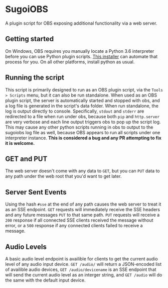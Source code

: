 # SugoiOBS
A plugin script for OBS exposing additional functionality via a web server.
## Getting started
On Windows, OBS requires you manually locate a Python 3.6 interpreter before you can use Python plugin scripts. [This installer]() can automate that process for you. On all other platforms, install python as usual.
## Running the script
This script is primarily designed to run as an OBS plugin script, via the `Tools > Scripts` menu, but it can also be run standalone. When used as an OBS plugin script, the server is automatically started and stopped with obs, and a log file is generated in the script's data folder. When run standalone, the log is output directly to console. Specifically, `stdout` and `stderr` are redirected to a file when run under obs, because both `pip` and `http.server` are very verbose and each line output triggers obs to pop up the script log. This may cause any other python scripts running in obs to output to the sugoiobs log file as well, because OBS appears to run all scripts under one interpreter instance. **This is considered a bug and any PR attempting to fix it is welcome.**
## GET and PUT
The web server doesn't come with any data to `GET`, but you can `PUT` data to any path under the web root that you'd want to get later.
## Server Sent Events
Using the hash `#sse` at the end of any path causes the web server to treat it as an SSE endpoint. `GET` requests will immediately receive the SSE headers and any future messages `PUT` to that same path. `PUT` requests will receive a `200` response if all connected SSE clients received the message without error, or a `500` response if any connected clients failed to receive a message.
## Audio Levels
A basic audio level endpoint is availible for clients to get the current audio level of any audio input device. `GET /audio/` will return a JSON-encoded list of availible audio devices, `GET /audio/devicename` is an SSE endpoint that will send the current audio level as an interger string, and `GET /audio` will do the same with the default input device.
